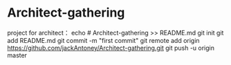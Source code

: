 # Architect-gathering
project for architect：
echo # Architect-gathering >> README.md
git init
git add README.md
git commit -m "first commit"
git remote add origin https://github.com/jackAntoney/Architect-gathering.git
git push -u origin master
